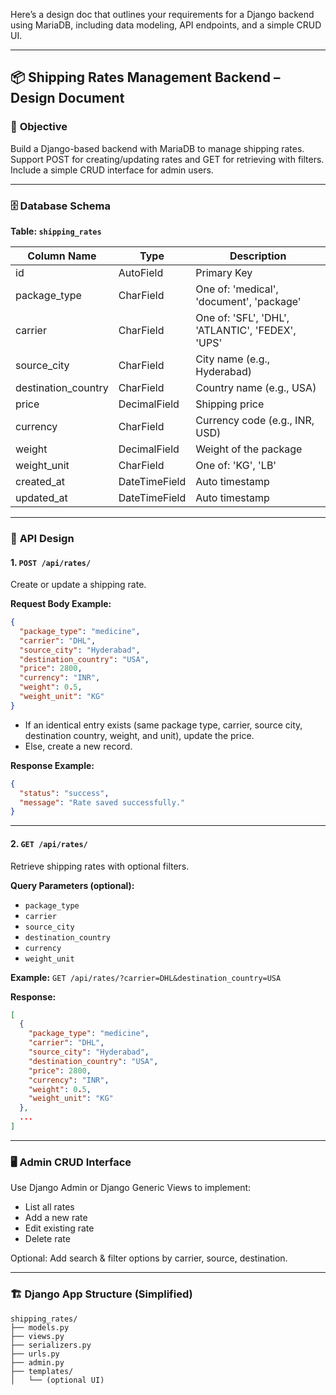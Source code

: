 Here’s a design doc that outlines your requirements for a Django backend using MariaDB, including data modeling, API endpoints, and a simple CRUD UI.

---

## 📦 **Shipping Rates Management Backend – Design Document**

### 🎯 **Objective**

Build a Django-based backend with MariaDB to manage shipping rates. Support POST for creating/updating rates and GET for retrieving with filters. Include a simple CRUD interface for admin users.

---

### 🗄️ **Database Schema**

**Table: `shipping_rates`**

| Column Name          | Type          | Description                                      |
| -------------------- | ------------- | ------------------------------------------------ |
| id                   | AutoField     | Primary Key                                      |
| package\_type        | CharField     | One of: 'medical', 'document', 'package'         |
| carrier              | CharField     | One of: 'SFL', 'DHL', 'ATLANTIC', 'FEDEX', 'UPS' |
| source\_city         | CharField     | City name (e.g., Hyderabad)                      |
| destination\_country | CharField     | Country name (e.g., USA)                         |
| price                | DecimalField  | Shipping price                                   |
| currency             | CharField     | Currency code (e.g., INR, USD)                   |
| weight               | DecimalField  | Weight of the package                            |
| weight\_unit         | CharField     | One of: 'KG', 'LB'                               |
| created\_at          | DateTimeField | Auto timestamp                                   |
| updated\_at          | DateTimeField | Auto timestamp                                   |

---

### 🔌 **API Design**

#### 1. `POST /api/rates/`

Create or update a shipping rate.

**Request Body Example:**

```json
{
  "package_type": "medicine",
  "carrier": "DHL",
  "source_city": "Hyderabad",
  "destination_country": "USA",
  "price": 2800,
  "currency": "INR",
  "weight": 0.5,
  "weight_unit": "KG"
}
```

* If an identical entry exists (same package type, carrier, source city, destination country, weight, and unit), update the price.
* Else, create a new record.

**Response Example:**

```json
{
  "status": "success",
  "message": "Rate saved successfully."
}
```

---

#### 2. `GET /api/rates/`

Retrieve shipping rates with optional filters.

**Query Parameters (optional):**

* `package_type`
* `carrier`
* `source_city`
* `destination_country`
* `currency`
* `weight_unit`

**Example:**
`GET /api/rates/?carrier=DHL&destination_country=USA`

**Response:**

```json
[
  {
    "package_type": "medicine",
    "carrier": "DHL",
    "source_city": "Hyderabad",
    "destination_country": "USA",
    "price": 2800,
    "currency": "INR",
    "weight": 0.5,
    "weight_unit": "KG"
  },
  ...
]
```

---

### 🖥️ **Admin CRUD Interface**

Use Django Admin or Django Generic Views to implement:

* List all rates
* Add a new rate
* Edit existing rate
* Delete rate

Optional: Add search & filter options by carrier, source, destination.

---

### 🏗️ **Django App Structure (Simplified)**

```
shipping_rates/
├── models.py
├── views.py
├── serializers.py
├── urls.py
├── admin.py
├── templates/
│   └── (optional UI)
```

